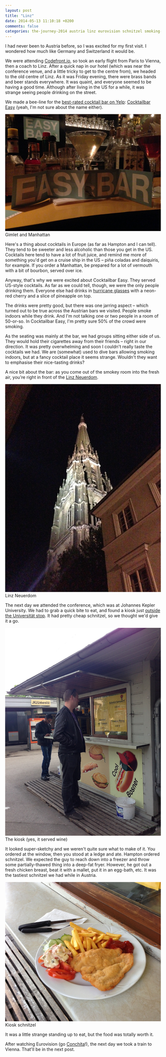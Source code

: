 ```yaml
---
layout: post
title: "Linz"
date: 2014-05-13 11:10:18 +0200
comments: false
categories: the-journey-2014 austria linz eurovision schnitzel smoking-indoors
---
```


I had never been to Austria before, so I was excited for my first visit. I wondered how much like Germany and Switzerland it would be.

We were attending [Codefront.io](codefront.io), so took an early flight from Paris to Vienna, then a coach to Linz. After a quick nap in our hotel (which was near the conference venue, and a little tricky to get to the centre from), we headed to the old centre of Linz. As it was Friday evening, there were brass bands and beer stands everywhere. It was quaint, and everyone seemed to be having a good time. Although after living in the US for a while, it was strange seeing people drinking on the street. 

We made a bee-line for the [best-rated cocktail bar on Yelp](http://www.yelp.at/biz/cocktailbar-easy-linz): [Cocktailbar Easy](http://www.cocktailbareasy.at/) (yeah, I'm not sure about the name either). 

<div class="img">
  <img src="/images/the-journey/aus/easybar.jpg">
  <div class="alt">Gimlet and Manhattan</div>
</div>

Here's a thing about cocktails in Europe (as far as Hampton and I can tell). They tend to be sweeter and less alcoholic than those you get in the US. Cocktails here tend to have a lot of fruit juice, and remind me more of something you'd get on a cruise ship in the US – piña coladas and daiquiris, for example. If you order a Manhattan, be prepared for a lot of vermouth with a bit of bourbon, served over ice.

Anyway, that's why we were excited about Cocktailbar Easy. They served US-style cocktails. As far as we could tell, though, we were the only people drinking them. Everyone else had drinks in [hurricane glasses](http://en.wikipedia.org/wiki/Hurricane_glass) with a neon-red cherry and a slice of pineapple on top.

The drinks were pretty good, but there was one jarring aspect – which turned out to be true across the Austrian bars we visited. People smoke indoors while they drink. And I'm not talking one or two people in a room of 50-or-so. In Cocktailbar Easy, I'm pretty sure 50% of the crowd were smoking. 

As the seating was mainly at the bar, we had groups sitting either side of us. They would hold their cigarettes away from their friends – right in our direction. It was pretty overwhelming and soon I couldn't really taste the cocktails we had. We are (somewhat) used to dive bars allowing smoking indoors, but at a fancy cocktail place it seems strange. Wouldn't they want to emphasise their nice-tasting drinks?

A nice bit about the bar: as you come out of the smokey room into the fresh air, you're right in front of the [Linz Neuerdom](http://en.wikipedia.org/wiki/New_Cathedral,_Linz).

<div class="img">
  <img src="/images/the-journey/aus/linz-dom.jpg">
  <div class="alt">Linz Neuerdom</div>
</div>

The next day we attended the conference, which was at Johannes Kepler University. We had to grab a quick bite to eat, and found a kiosk just [outside the Universität stop](https://www.google.com/maps/place/Altenbergerstra%C3%9Fe+49/@48.3352722,14.3200481,17z/data=!3m1!4b1!4m2!3m1!1s0x47739842e4c97287:0x985fb68ad982b98a). It had pretty cheap schnitzel, so we thought we'd give it a go.

<div class="img">
  <img src="/images/the-journey/aus/kiosk.jpg">
  <div class="alt">The kiosk (yes, it served wine)</div>
</div>

It looked super-sketchy and we weren't quite sure what to make of it. You ordered at the window, then you stood at a ledge and ate. Hampton ordered schnitzel. We expected the guy to reach down into a freezer and throw some partially-thawed thing into a deep-fat fryer. However, he got out a fresh chicken breast, beat it with a mallet, put it in an egg-bath, etc. It was the tastiest schnitzel we had while in Austria.

<div class="img">
  <img src="/images/the-journey/aus/schnitzel.jpg">
  <div class="alt">Kiosk schnitzel</div>
</div>

It was a little strange standing up to eat, but the food was totally worth it. 

After watching Eurovision (go [Conchita](https://www.youtube.com/watch?v=QRUIava4WRM)!), the next day we took a train to Vienna. That'll be in the next post.